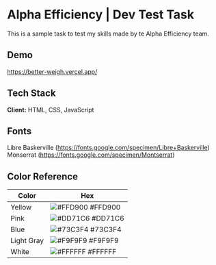
# Alpha Efficiency | Dev Test Task

This is a sample task to test my skills made by te Alpha Efficiency team.


## Demo

https://better-weigh.vercel.app/

## Tech Stack

**Client:** HTML, CSS, JavaScript

## Fonts

Libre Baskerville (https://fonts.google.com/specimen/Libre+Baskerville)
Monserrat (https://fonts.google.com/specimen/Montserrat)

## Color Reference

| Color             | Hex                                                                |
| ----------------- | ------------------------------------------------------------------ |
| Yellow | ![#FFD900](https://via.placeholder.com/10/FFD900?text=+) #FFD900 |
| Pink | ![#DD71C6](https://via.placeholder.com/10/DD71C6?text=+) #DD71C6 |
| Blue| ![#73C3F4](https://via.placeholder.com/10/73C3F4?text=+) #73C3F4 |
| Light Gray | ![#F9F9F9](https://via.placeholder.com/10/F9F9F9?text=+) #F9F9F9 |
| White | ![#FFFFFF](https://via.placeholder.com/10/FFFFFF?text=+) #FFFFFF |
